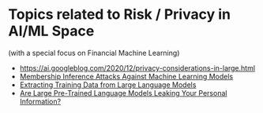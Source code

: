 # Topics related to Risk / Privacy in AI/ML Space 
(with a special focus on Financial Machine Learning)

* https://ai.googleblog.com/2020/12/privacy-considerations-in-large.html
* [Membership Inference Attacks Against Machine Learning Models](https://www.cs.cornell.edu/~shmat/shmat_oak17.pdf)
* [Extracting Training Data from Large Language Models](https://arxiv.org/pdf/2012.07805.pdf)
* [Are Large Pre-Trained Language Models Leaking Your Personal Information?](https://arxiv.org/pdf/2205.12628.pdf)
